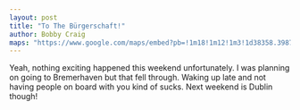 ```yaml
---
layout: post
title: "To The Bürgerschaft!"
author: Bobby Craig
maps: "https://www.google.com/maps/embed?pb=!1m18!1m12!1m3!1d38358.39876780335!2d8.8124717928924!3d53.06708885978598!2m3!1f0!2f0!3f0!3m2!1i1024!2i768!4f13.1!3m3!1m2!1s0x47b12810a55a4b7b%3A0xe8be96d65dd60715!2sBremische+B%C3%BCrgerschaft!5e0!3m2!1sen!2sus!4v1489684526654"
---
```


Yeah, nothing exciting happened this weekend unfortunately. I was planning on going to Bremerhaven but that fell through. Waking up late and not having people on board with you kind of sucks. Next weekend is Dublin though!

